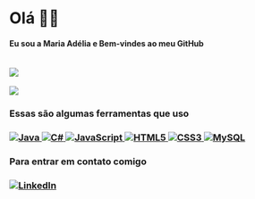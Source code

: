 <h1> Olá 🤚🏿</h1>

<h4> Eu sou a Maria Adélia e <b>Bem-vindes ao meu GitHub</b></h4>

<a href="https://github.com/anuraghazra/github-readme-stats">
  <br/>
  <img align="center" src="https://github-readme-stats.vercel.app/api?username=mariaadelia&show_icons=true&rank_icon=github&theme=tokyonight" />
<br/><br/>
  <img align="center" src="https://github-readme-stats.vercel.app/api/top-langs/?username=mariaadelia&layout=compact&theme=tokyonight" />
</a>
<br/>
<h3> Essas são algumas ferramentas que uso<h3>
<a href = "https://github.com/Ileriayo/markdown-badges">
  <img alt="Java" src="https://img.shields.io/badge/java-%23ED8B00.svg?style=for-the-badge&logo=java&logoColor=white"/>
  <img alt="C#" src="https://img.shields.io/badge/c%23-%23239120.svg?style=for-the-badge&logo=c-sharp&logoColor=white/">
  <img alt="JavaScript" src="https://img.shields.io/badge/javascript-%23323330.svg?style=for-the-badge&logo=javascript&logoColor=%23F7DF1E"/>
  <img alt="HTML5" src="https://img.shields.io/badge/html5-%23E34F26.svg?style=for-the-badge&logo=html5&logoColor=white"/>
  <img alt="CSS3" src="https://img.shields.io/badge/css3-%231572B6.svg?style=for-the-badge&logo=css3&logoColor=white"/>
  <img alt="MySQL" src="https://img.shields.io/badge/mysql-%2300f.svg?style=for-the-badge&logo=mysql&logoColor=white"/>
</a>

<h3> Para entrar em contato comigo<h3>
<a href="https://www.linkedin.com/in/maria-adelia-de-campos/"><img alt="LinkedIn" src="https://img.shields.io/badge/linkedin-%230077B5.svg?style=for-the-badge&logo=linkedin&logoColor=white"/></a>




<!--
**mariaadelia/mariaadelia** is a ✨ _special_ ✨ repository because its `README.md` (this file) appears on your GitHub profile.

Here are some ideas to get you started:

- 🔭 I’m currently working on ...
- 🌱 I’m currently learning ...
- 👯 I’m looking to collaborate on ...
- 🤔 I’m looking for help with ...
- 💬 Ask me about ...
- 📫 How to reach me: ...
- 😄 Pronouns: ...
- ⚡ Fun fact: ...
-->

